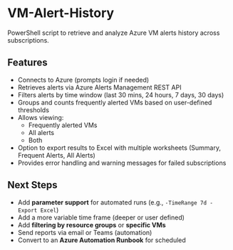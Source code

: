 # VM-Alert-History

PowerShell script to retrieve and analyze Azure VM alerts history across subscriptions.

## Features

- Connects to Azure (prompts login if needed)
- Retrieves alerts via Azure Alerts Management REST API
- Filters alerts by time window (last 30 mins, 24 hours, 7 days, 30 days)
- Groups and counts frequently alerted VMs based on user-defined thresholds
- Allows viewing:
  - Frequently alerted VMs
  - All alerts
  - Both
- Option to export results to Excel with multiple worksheets (Summary, Frequent Alerts, All Alerts)
- Provides error handling and warning messages for failed subscriptions

## Next Steps

- Add **parameter support** for automated runs (e.g., `-TimeRange 7d -Export Excel`)
- Add a more variable time frame (deeper or user defined)
- Add **filtering by resource groups** or **specific VMs**
- Send reports via email or Teams (automation)
- Convert to an **Azure Automation Runbook** for scheduled
